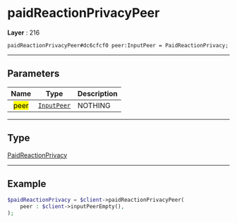 # paidReactionPrivacyPeer

**Layer** : 216

```tl
paidReactionPrivacyPeer#dc6cfcf0 peer:InputPeer = PaidReactionPrivacy;
```

---

## Parameters

| Name | Type | Description |
| :---: | :---: | :--- |
| <mark>peer</mark> | [`InputPeer`](type/InputPeer) | NOTHING |

---

## Type

[PaidReactionPrivacy](type/PaidReactionPrivacy)

---

## Example

```php
$paidReactionPrivacy = $client->paidReactionPrivacyPeer(
	peer : $client->inputPeerEmpty(),
);
```